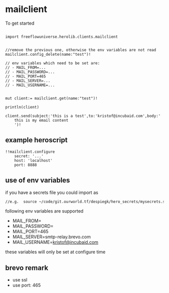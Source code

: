 # mailclient


To get started

```vlang

import freeflowuniverse.herolib.clients.mailclient


//remove the previous one, otherwise the env variables are not read
mailclient.config_delete(name:"test")!

// env variables which need to be set are:
// - MAIL_FROM=...
// - MAIL_PASSWORD=...
// - MAIL_PORT=465
// - MAIL_SERVER=...
// - MAIL_USERNAME=...


mut client:= mailclient.get(name:"test")!

println(client)

client.send(subject:'this is a test',to:'kristof@incubaid.com',body:'
    this is my email content
    ')!

```

## example heroscript

```hero
!!mailclient.configure
    secret: '...'
    host: 'localhost'
    port: 8888
```

## use of env variables

if you have a secrets file you could import as

```bash
//e.g.  source ~/code/git.ourworld.tf/despiegk/hero_secrets/mysecrets.sh
```

following env variables are supported

- MAIL_FROM=
- MAIL_PASSWORD=
- MAIL_PORT=465
- MAIL_SERVER=smtp-relay.brevo.com
- MAIL_USERNAME=kristof@incubaid.com

these variables will only be set at configure time


## brevo remark

- use ssl
- use port: 465
